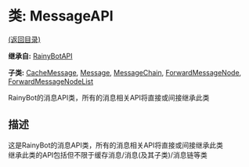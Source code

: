 # 类: MessageAPI  
[(返回目录)](README.md)  
  
**继承自:** [RainyBotAPI](RainyBotAPI.md)  
  
**子类:** [CacheMessage](CacheMessage.md), [Message](Message.md), [MessageChain](MessageChain.md), [ForwardMessageNode](ForwardMessageNode.md), [ForwardMessageNodeList](ForwardMessageNodeList.md)  
  
RainyBot的消息API类，所有的消息相关API将直接或间接继承此类  
  
## 描述  
  
这是RainyBot的消息API类，所有的消息相关API将直接或间接继承此类   
继承此类的API包括但不限于缓存消息/消息(及其子类)/消息链等类  
  

